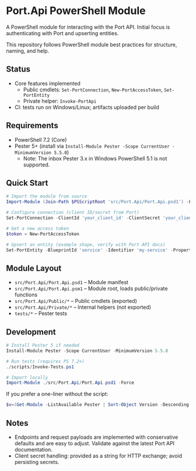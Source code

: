# Port.Api PowerShell Module

A PowerShell module for interacting with the Port API. Initial focus is authenticating with Port and upserting entities.

This repository follows PowerShell module best practices for structure, naming, and help.

## Status

- Core features implemented
  - Public cmdlets: `Set-PortConnection`, `New-PortAccessToken`, `Set-PortEntity`
  - Private helper: `Invoke-PortApi`
- CI: tests run on Windows/Linux; artifacts uploaded per build

## Requirements

- PowerShell 7.2 (Core)
- Pester 5+ (install via `Install-Module Pester -Scope CurrentUser -MinimumVersion 5.5.0`)
  - Note: The inbox Pester 3.x in Windows PowerShell 5.1 is not supported.

## Quick Start

```powershell
# Import the module from source
Import-Module (Join-Path $PSScriptRoot 'src/Port.Api/Port.Api.psd1') -Force

# Configure connection (client ID/secret from Port)
Set-PortConnection -ClientId 'your_client_id' -ClientSecret 'your_client_secret' -BaseUri 'https://api.getport.io'

# Get a new access token
$token = New-PortAccessToken

# Upsert an entity (example shape, verify with Port API docs)
Set-PortEntity -BlueprintId 'service' -Identifier 'my-service' -Properties @{ name = 'My Service'; tier = 'gold' }
```

## Module Layout

- `src/Port.Api/Port.Api.psd1` – Module manifest
- `src/Port.Api/Port.Api.psm1` – Module root, loads public/private functions
- `src/Port.Api/Public/*` – Public cmdlets (exported)
- `src/Port.Api/Private/*` – Internal helpers (not exported)
- `tests/*` – Pester tests

## Development

```powershell
# Install Pester 5 if needed
Install-Module Pester -Scope CurrentUser -MinimumVersion 5.5.0

# Run tests (requires PS 7.2+)
./scripts/Invoke-Tests.ps1

# Import locally
Import-Module ./src/Port.Api/Port.Api.psd1 -Force
```

If you prefer a one-liner without the script:

```powershell
$v=(Get-Module -ListAvailable Pester | Sort-Object Version -Descending | Select -First 1).Version.Major; if($v -ge 5){ Invoke-Pester -Path tests -CI } else { Invoke-Pester -Path tests -EnableExit }
```

## Notes

- Endpoints and request payloads are implemented with conservative defaults and are easy to adjust. Validate against the latest Port API documentation.
- Client secret handling: provided as a string for HTTP exchange; avoid persisting secrets.
